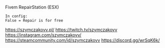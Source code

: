 Fivem RepairStation (ESX)

```
In config:
False = Repair is for free
```
https://szymczakovv.pl/
https://twitch.tv/szymczakovv
https://instagram.com/szymczakovv/
https://steamcommunity.com/id/szymczakovv
https://discord.gg/wrSqK6k/
